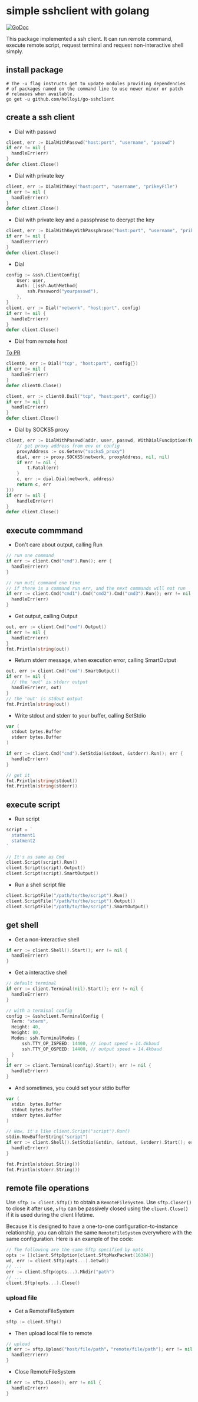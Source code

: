 # simple sshclient with golang

[![GoDoc](https://godoc.org/github.com/helloyi/go-sshclient?status.svg)](https://godoc.org/github.com/helloyi/go-sshclient)

This package implemented a ssh client. It can run remote command, execute
remote script, request terminal and request non-interactive shell simply.

## install package

```shell
# The -u flag instructs get to update modules providing dependencies
# of packages named on the command line to use newer minor or patch
# releases when available.
go get -u github.com/helloyi/go-sshclient
```

## create a ssh client

+ Dial with passwd

```go
client, err := DialWithPasswd("host:port", "username", "passwd")
if err != nil {
  handleErr(err)
}
defer client.Close()
```

+ Dial with private key

```go
client, err := DialWithKey("host:port", "username", "prikeyFile")
if err != nil {
  handleErr(err)
}
defer client.Close()
```

+ Dial with private key and a passphrase to decrypt the key

```go
client, err := DialWithKeyWithPassphrase("host:port", "username", "prikeyFile", "my-passphrase"))
if err != nil {
  handleErr(err)
}
defer client.Close()
```

+ Dial

```go
config := &ssh.ClientConfig{
	User: user,
	Auth: []ssh.AuthMethod{
		ssh.Password("yourpasswd"),
	},
}
client, err := Dial("network", "host:port", config)
if err != nil {
  handleErr(err)
}
defer client.Close()
```

+ Dial from remote host

[To PR](https://github.com/helloyi/go-sshclient/pull/13)

```go
client0, err := Dial("tcp", "host:port", config{})
if err != nil {
  handleErr(err)
}
defer client0.Close()

client, err := client0.Dail("tcp", "host:port", config{})
if err != nil {
  handleErr(err)
}
defer client.Close()
```

+ Dial by SOCKS5 proxy

```go
client, err := DialWithPasswd(addr, user, passwd, WithDialFuncOption(func(network string, address string) (net.Conn, error) {
    // get proxy address from env or config
    proxyAddress := os.Getenv("socks5_proxy")
    dial, err := proxy.SOCKS5(network, proxyAddress, nil, nil)
    if err != nil {
        t.Fatal(err)
    }
    c, err := dial.Dial(network, address)
    return c, err
}))
if err != nil {
    handleErr(err)
}
defer client.Close()
```

## execute commmand

+ Don't care about output, calling Run

```go
// run one command
if err := client.Cmd("cmd").Run(); err {
  handleErr(err)
}

// run muti command one time
// if there is a command run err, and the next commands will not run
if err := client.Cmd("cmd1").Cmd("cmd2").Cmd("cmd3").Run(); err != nil {
  handleErr(err)
}
```

+ Get output, calling Output

```go
out, err := client.Cmd("cmd").Output()
if err != nil {
  handleErr(err)
}
fmt.Println(string(out))
```

+ Return stderr message, when execution error, calling SmartOutput

```go
out, err := client.Cmd("cmd").SmartOutput()
if err != nil {
  // the 'out' is stderr output
  handleErr(err, out)
}
// the 'out' is stdout output
fmt.Println(string(out))
```

+ Write stdout and stderr to your buffer, calling SetStdio

```go
var (
  stdout bytes.Buffer
  stderr bytes.Buffer
)

if err := client.Cmd("cmd").SetStdio(&stdout, &stderr).Run(); err {
  handleErr(err)
}

// get it
fmt.Println(string(stdout))
fmt.Println(string(stderr))
```

## execute script

+ Run script

```go
script = `
  statment1
  statment2
`

// It's as same as Cmd
client.Script(script).Run()
client.Script(script).Output()
client.Script(script).SmartOutput()
```

+ Run a shell script file

```go
client.ScriptFile("/path/to/the/script").Run()
client.ScriptFile("/path/to/the/script").Output()
client.ScriptFile("/path/to/the/script").SmartOutput()
```

## get shell

+ Get a non-interactive shell

```go
if err := client.Shell().Start(); err != nil {
  handleErr(err)
}
```

+ Get a interactive shell

```go
// default terminal
if err := client.Terminal(nil).Start(); err != nil {
  handleErr(err)
}

// with a terminal config
config := &sshclient.TerminalConfig {
  Term: "xterm",
  Height: 40,
  Weight: 80,
  Modes: ssh.TerminalModes {
	  ssh.TTY_OP_ISPEED: 14400, // input speed = 14.4kbaud
	  ssh.TTY_OP_OSPEED: 14400, // output speed = 14.4kbaud
  }
}
if err := client.Terminal(config).Start(); err != nil {
  handleErr(err)
}
```

+ And sometimes, you could set your stdio buffer

```go
var (
  stdin  bytes.Buffer
  stdout bytes.Buffer
  stderr bytes.Buffer
)

// Now, it's like client.Script("script").Run()
stdin.NewBufferString("script")
if err := client.Shell().SetStdio(&stdin, &stdout, &stderr).Start(); err != nil {
  handleErr(err)
}

fmt.Println(stdout.String())
fmt.Println(stderr.String())
```



## remote file operations

Use  `sftp := client.Sftp()` to obtain a `RemoteFileSystem`. Use `sftp.Closer()` to close it after use, `sftp` can be passively closed using the `client.Close()` if it is used during the client lifetime. 

Because it is designed to have a one-to-one configuration-to-instance relationship, you can obtain the same `RemoteFileSystem` everywhere with the same configuration. Here is an example of the code:

```go
// The following are the same Sftp specified by opts
opts := []client.SftpOption{client.SftpMaxPacket(16384)}
wd, err := client.Sftp(opts...).Getwd()
// ...
err := client.Sftp(opts...).Mkdir("path")
// ...
client.Sftp(opts...).Close()
```



### upload file

+ Get a RemoteFileSystem

```go
sftp := client.Sftp()
```

+ Then upload local file to remote

```go
// upload
if err := sftp.Upload("host/file/path"，"remote/file/path"); err != nil {
  handleErr(err)
}
```

+ Close RemoteFileSystem

```go
if err := sftp.Close(); err != nil {
  handleErr(err)
}
```

